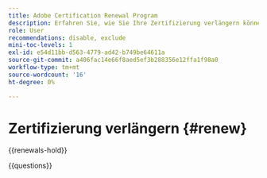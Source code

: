 ```yaml
---
title: Adobe Certification Renewal Program
description: Erfahren Sie, wie Sie Ihre Zertifizierung verlängern können, bevor sie abläuft.
role: User
recommendations: disable, exclude
mini-toc-levels: 1
exl-id: e54d11bb-d563-4779-ad42-b749be64611a
source-git-commit: a406fac14e66f8aed5ef3b288356e12ffa1f98a0
workflow-type: tm+mt
source-wordcount: '16'
ht-degree: 0%

---
```


# Zertifizierung verlängern {#renew}

{{renewals-hold}}

<!--

To maintain your Adobe certification, you must renew it every 2 years. If you do not renew your certification before it expires, you will need to take the full certification exam again to become re-certified.

View your current and expired certifications under the **Certifications** tab, in the [Adobe Credential Management system](https://www.certmetrics.com/adobe/candidate/cert_summary.aspx){target="_blank"}.

## How do I renew my certification?

Renewing your Adobe certification is easy! Depending on which certification you hold, you will complete your renewal by working through continuous learning activities and passing assessments, or by passing a non-proctored, on-demand job role exam. 

## Study resources

With Adobe's support, renewing an Adobe Experience Cloud Certification is a straightforward process that enables you to maintain your expertise and stay competitive in the digital marketplace.

Adobe offers various resources and tools to help you renew your certification, including:

* Access to online courses
* Tutorials
* Study materials

## How much does it cost?

Most certifications can be renewed **free of charge**. Some certifications do not yet have a free renewal option. To renew those certifications, you will need to retake the full certification exam.

<!-- 

## Free renewal options

The certifications found under the links below can be renewed for free, either through continuous learning or by taking an on-demand renewal exam. If you do not find your certification here, you will need to renew by retaking the full certification exam.

>[!NOTE]
>
>If you would like to share the link to a renewal exam or assessment with a colleague, please link to the overall exam renewal page,  not the URL of the exam itself, to avoid login issues.

* [Adobe [!DNL Analytics]](https://experienceleague.adobe.com/docs/certification/certification/technical-certifications/aa/aa-renew.html){target="_blank"}
* [Adobe [!DNL Audience Manager]](https://experienceleague.adobe.com/docs/certification/certification/technical-certifications/aam/aam-renew.html){target="_blank"}
* [Adobe [!DNL Campaign Classic]](https://experienceleague.adobe.com/docs/certification/certification/technical-certifications/acc/acc-renew.html){target="_blank"}
* [Adobe [!DNL Campaign Standard]](https://experienceleague.adobe.com/docs/certification/certification/technical-certifications/acs/acs-renew.html){target="_blank"}
* [Adobe [!DNL Commerce]](https://experienceleague.adobe.com/docs/certification/certification/technical-certifications/ac/ac-renew.html){target="_blank"}
* [Adobe [!DNL Experience Manager]](https://experienceleague.adobe.com/docs/certification/certification/technical-certifications/aem/aem-renew.html){target="_blank"}
* [Adobe [!DNL Marketo Engage]](https://experienceleague.adobe.com/docs/certification/certification/technical-certifications/ame/ame-renew.html){target="_blank"}
* [Adobe [!DNL Real-Time CDP]](https://experienceleague.adobe.com/docs/certification/certification/technical-certifications/rtcdp/rtcdp-renew.html){target="_blank"}
* [Adobe [!DNL Target]](https://experienceleague.adobe.com/docs/certification/certification/technical-certifications/at/at-renew.html){target="_blank"} 
* [Adobe [!DNL Workfront]](https://experienceleague.adobe.com/docs/certification/program/technical-certifications/aw/aw-renew.html){target="_blank"}

-->

{{questions}}
